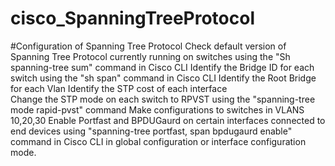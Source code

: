 # cisco_SpanningTreeProtocol
#Configuration of Spanning Tree Protocol 
Check default version of Spanning Tree Protocol currently running on switches using the "Sh spanning-tree sum" command in Cisco CLI
Identify the Bridge ID for each switch using the "sh span" command in Cisco CLI
Identify the Root Bridge for each Vlan 
Identify the STP cost of each interface  
Change the STP mode on each switch to RPVST using the "spanning-tree mode rapid-pvst" command 
Make configurations to switches in VLANS 10,20,30 
Enable Portfast and BPDUGaurd on certain interfaces connected to end devices using "spanning-tree portfast, span bpdugaurd enable" command in Cisco CLI in global configuration or interface configuration mode. 
